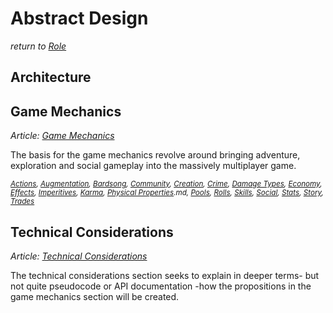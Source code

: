 # Abstract Design
*return to [Role](../README.md)*

## Architecture

## Game Mechanics
*Article: [Game Mechanics](mechanics/README.md)*

The basis for the game mechanics revolve around bringing adventure, exploration and social gameplay into the massively multiplayer game.

<small>*[Actions](mechanics/actions.md), [Augmentation](mechanics/augmentation.md), [Bardsong](mechanics/bardsong.md), [Community](mechanics/community.md), [Creation](mechanics/creation/README.md), [Crime](mechanics/crime.md), [Damage Types](mechanics/damage-types.md), [Economy](mechanics/economy), [Effects](mechanics/effects.md), [Imperitives](mechanics/imperitives.md), [Karma](mechanics/karma.md), [Physical Properties](mechanics/physical-properties).md, [Pools](mechanics/poolsmd), [Rolls](mechanics/rolls.md), [Skills](mechanics/skills.md), [Social](mechanics/social.md), [Stats](mechanics/stats.md), [Story](mechanics/story.md), [Trades](mechanics/trades.md)*</small>

## Technical Considerations
*Article: [Technical Considerations](technical/README.md)*

The technical considerations section seeks to explain in deeper terms- but not quite pseudocode or API documentation -how the propositions in the game mechanics section will be created.